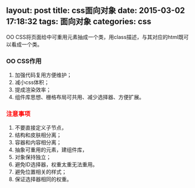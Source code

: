 layout: post
title: css面向对象
date: 2015-03-02 17:18:32
tags: 面向对象
categories: css
---
OO CSS将页面给中可重用元素抽成一个类，用class描述，与其对应的html既可以看成一个类。
<!-- more -->
### OO CSS作用
1. 加强代码复用方便维护；
2. 减小css体积；
3. 提成渲染效率；
4. 组件库思想、栅格布局可共用、减少选择器、方便扩展。

### <font style="color:#ff0000">注意事项</font>
1. 不要直接定义子节点，
2. 结构和皮肤相分离；
3. 容器和内容相分离；
4. 抽象可重用的元素，建组件库，
5. 对象保持独立；
6. 避免ID选择器，权重太重无法重用。
7. 避免位置相关的样式；
8. 保证选择器相同的权重。